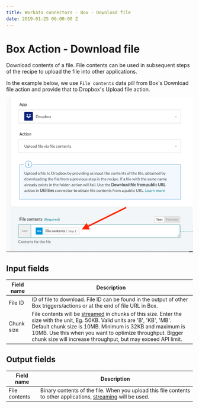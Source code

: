 ```yaml
---
title: Workato connectors - Box - Download file
date: 2019-01-25 06:00:00 Z
---
```


# Box Action - Download file
Download contents of a file. File contents can be used in subsequent steps of the recipe to upload the file into other applications.

In the example below, we use `File contents` data pill from Box's Download file action and provide that to Dropbox's Upload file action.

![Upload file from Box to Dropbox](/assets/images/connectors/box/box-upload-dropbox.png)

## Input fields
| Field name | Description |
|---|---|
| File ID | ID of file to download. File ID can be found in the output of other Box triggers/actions or at the end of file URL in Box. |
| Chunk size | File contents will be [streamed](https://docs.workato.com/features/file-streaming.html) in chunks of this size. Enter the size with the unit, Eg. 50KB. Valid units are 'B', 'KB', 'MB'. Default chunk size is 10MB. Minimum is 32KB and maximum is 10MB. Use this when you want to optimize throughput. Bigger chunk size will increase throughput, but may exceed API limit. |

## Output fields
| Field name | Description |
|---|---|
| File contents | Binary contents of the file. When you upload this file contents to other applications, [streaming](https://docs.workato.com/features/file-streaming.html) will be used. |
